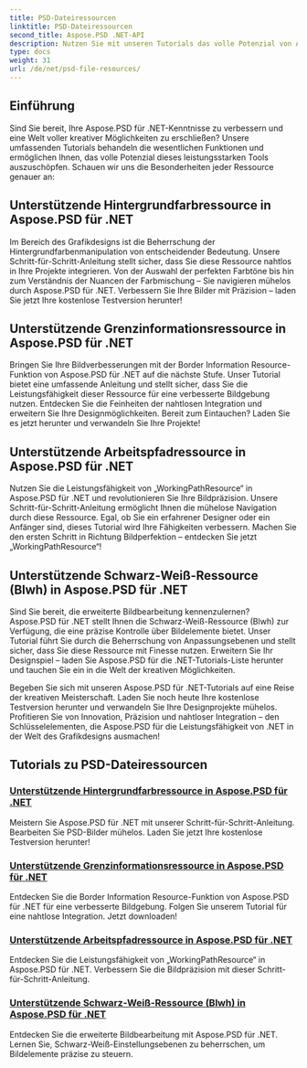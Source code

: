 ```yaml
---
title: PSD-Dateiressourcen
linktitle: PSD-Dateiressourcen
second_title: Aspose.PSD .NET-API
description: Nutzen Sie mit unseren Tutorials das volle Potenzial von Aspose.PSD für .NET. Beherrschen Sie Hintergrundfarbe, Rahmeninformationen, Arbeitspfad und Schwarzweißressourcen nahtlos.
type: docs
weight: 31
url: /de/net/psd-file-resources/
---
```


## Einführung

Sind Sie bereit, Ihre Aspose.PSD für .NET-Kenntnisse zu verbessern und eine Welt voller kreativer Möglichkeiten zu erschließen? Unsere umfassenden Tutorials behandeln die wesentlichen Funktionen und ermöglichen Ihnen, das volle Potenzial dieses leistungsstarken Tools auszuschöpfen. Schauen wir uns die Besonderheiten jeder Ressource genauer an:

## Unterstützende Hintergrundfarbressource in Aspose.PSD für .NET

Im Bereich des Grafikdesigns ist die Beherrschung der Hintergrundfarbenmanipulation von entscheidender Bedeutung. Unsere Schritt-für-Schritt-Anleitung stellt sicher, dass Sie diese Ressource nahtlos in Ihre Projekte integrieren. Von der Auswahl der perfekten Farbtöne bis hin zum Verständnis der Nuancen der Farbmischung – Sie navigieren mühelos durch Aspose.PSD für .NET. Verbessern Sie Ihre Bilder mit Präzision – laden Sie jetzt Ihre kostenlose Testversion herunter!

## Unterstützende Grenzinformationsressource in Aspose.PSD für .NET

Bringen Sie Ihre Bildverbesserungen mit der Border Information Resource-Funktion von Aspose.PSD für .NET auf die nächste Stufe. Unser Tutorial bietet eine umfassende Anleitung und stellt sicher, dass Sie die Leistungsfähigkeit dieser Ressource für eine verbesserte Bildgebung nutzen. Entdecken Sie die Feinheiten der nahtlosen Integration und erweitern Sie Ihre Designmöglichkeiten. Bereit zum Eintauchen? Laden Sie es jetzt herunter und verwandeln Sie Ihre Projekte!

## Unterstützende Arbeitspfadressource in Aspose.PSD für .NET

Nutzen Sie die Leistungsfähigkeit von „WorkingPathResource“ in Aspose.PSD für .NET und revolutionieren Sie Ihre Bildpräzision. Unsere Schritt-für-Schritt-Anleitung ermöglicht Ihnen die mühelose Navigation durch diese Ressource. Egal, ob Sie ein erfahrener Designer oder ein Anfänger sind, dieses Tutorial wird Ihre Fähigkeiten verbessern. Machen Sie den ersten Schritt in Richtung Bildperfektion – entdecken Sie jetzt „WorkingPathResource“!

## Unterstützende Schwarz-Weiß-Ressource (Blwh) in Aspose.PSD für .NET

Sind Sie bereit, die erweiterte Bildbearbeitung kennenzulernen? Aspose.PSD für .NET stellt Ihnen die Schwarz-Weiß-Ressource (Blwh) zur Verfügung, die eine präzise Kontrolle über Bildelemente bietet. Unser Tutorial führt Sie durch die Beherrschung von Anpassungsebenen und stellt sicher, dass Sie diese Ressource mit Finesse nutzen. Erweitern Sie Ihr Designspiel – laden Sie Aspose.PSD für die .NET-Tutorials-Liste herunter und tauchen Sie ein in die Welt der kreativen Möglichkeiten.

Begeben Sie sich mit unseren Aspose.PSD für .NET-Tutorials auf eine Reise der kreativen Meisterschaft. Laden Sie noch heute Ihre kostenlose Testversion herunter und verwandeln Sie Ihre Designprojekte mühelos. Profitieren Sie von Innovation, Präzision und nahtloser Integration – den Schlüsselelementen, die Aspose.PSD für die Leistungsfähigkeit von .NET in der Welt des Grafikdesigns ausmachen!

## Tutorials zu PSD-Dateiressourcen
### [Unterstützende Hintergrundfarbressource in Aspose.PSD für .NET](./supporting-background-color-resource/)
Meistern Sie Aspose.PSD für .NET mit unserer Schritt-für-Schritt-Anleitung. Bearbeiten Sie PSD-Bilder mühelos. Laden Sie jetzt Ihre kostenlose Testversion herunter!
### [Unterstützende Grenzinformationsressource in Aspose.PSD für .NET](./supporting-border-information-resource/)
Entdecken Sie die Border Information Resource-Funktion von Aspose.PSD für .NET für eine verbesserte Bildgebung. Folgen Sie unserem Tutorial für eine nahtlose Integration. Jetzt downloaden!
### [Unterstützende Arbeitspfadressource in Aspose.PSD für .NET](./supporting-working-path-resource/)
Entdecken Sie die Leistungsfähigkeit von „WorkingPathResource“ in Aspose.PSD für .NET. Verbessern Sie die Bildpräzision mit dieser Schritt-für-Schritt-Anleitung.
### [Unterstützende Schwarz-Weiß-Ressource (Blwh) in Aspose.PSD für .NET](./supporting-black-and-white-blwh-resource/)
Entdecken Sie die erweiterte Bildbearbeitung mit Aspose.PSD für .NET. Lernen Sie, Schwarz-Weiß-Einstellungsebenen zu beherrschen, um Bildelemente präzise zu steuern.